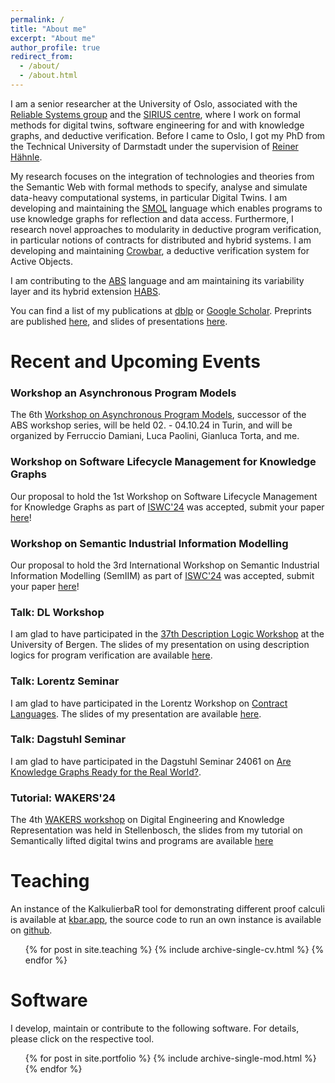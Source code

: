 ```yaml
---
permalink: /
title: "About me"
excerpt: "About me"
author_profile: true
redirect_from: 
  - /about/
  - /about.html
---
```


I am a senior researcher at the University of Oslo, associated with the [Reliable Systems group](https://www.mn.uio.no/ifi/english/research/groups/psy/index.html) 
and the [SIRIUS centre](https://sirius-labs.no), where I work on formal methods for digital twins, software engineering for and with knowledge graphs, and deductive verification.
Before I came to Oslo, I got my PhD from the Technical University of Darmstadt under the supervision of [Reiner Hähnle](https://www.informatik.tu-darmstadt.de/se/gruppenmitglieder/groupmembers_detailseite_30784.en.jsp).

My research focuses on the integration of technologies and theories from the Semantic Web with formal methods to specify, analyse and simulate data-heavy computational systems, in particular Digital Twins. I am developing and maintaining the [SMOL](https://smolang.org/) language which enables programs to use knowledge graphs for reflection and data access.
Furthermore, I research novel approaches to modularity in deductive program verification, in particular notions of contracts for distributed and hybrid systems.
I am developing and maintaining [Crowbar](https://github.com/Edkamb/crowbar-tool), a deductive verification system for Active Objects.

I am contributing to the [ABS](https://abs-models.org) language and am maintaining its variability layer and its hybrid extension [HABS](https://formbar.raillab.de/en/publications-and-tools/hybrid-abs/).

You can find a list of my publications at [dblp](https://dblp.org/pid/177/7383.html) or [Google Scholar](https://scholar.google.com/citations?user=-GBTulYAAAAJ). Preprints are published [here](/publications/), and slides of presentations [here](/talks/).

# Recent and Upcoming Events


### Workshop an Asynchronous Program Models
The 6th [Workshop on Asynchronous Program Models](https://edkamb.github.io/APM_24/), successor of the ABS workshop series, will be held 02. - 04.10.24 in Turin, 
and will be organized by Ferruccio Damiani, Luca Paolini, Gianluca Torta, and me.

### Workshop on Software Lifecycle Management for Knowledge Graphs
Our proposal to hold the 1st Workshop on Software Lifecycle Management for Knowledge Graphs as part of [ISWC'24](https://iswc2024.semanticweb.org) was accepted, submit your paper [here](https://w3id.org/soflim4kg)!

### Workshop on Semantic Industrial Information Modelling
Our proposal to hold the 3rd International Workshop on Semantic Industrial Information Modelling (SemIIM) as part of [ISWC'24](https://iswc2024.semanticweb.org) was accepted, submit your paper [here](https://sites.google.com/view/semiim-2024)!

### Talk: DL Workshop 
I am glad to have participated in the [37th Description Logic Workshop](https://dl2024.w.uib.no/) at the University of Bergen. The slides of my presentation on using description logics for program verification are available [here](files/Bergen24.pdf).

### Talk: Lorentz Seminar 
I am glad to have participated in the Lorentz Workshop on [Contract Languages](https://www.lorentzcenter.nl/contract-languages.html).
The slides of my presentation are available [here](files/lorentz.pdf).

### Talk: Dagstuhl Seminar
I am glad to have participated in the Dagstuhl Seminar 24061 on [Are Knowledge Graphs Ready for the Real World?](https://www.dagstuhl.de/seminars/seminar-calendar/seminar-details/24061).

### Tutorial: WAKERS'24

The 4th [WAKERS workshop](https://set.win.tue.nl/event/wakers-2024/) on Digital Engineering and Knowledge Representation was held in Stellenbosch, the
slides from my tutorial on Semantically lifted digital twins and programs are available [here](files/tutorial_kamburjan_wakers.pdf)




# Teaching
An instance of the KalkulierbaR tool for demonstrating different proof calculi is available at [kbar.app](http://kbar.app), the source code to run an own instance is available on [github](https://github.com/kalkulierbar/kalkulierbar).

  <ul>{% for post in site.teaching %}
    {% include archive-single-cv.html %}
  {% endfor %}</ul>


# Software
I develop, maintain or contribute to the following software. For details, please click on the respective tool.

  <ul>{% for post in site.portfolio %}
    {% include archive-single-mod.html %}
  {% endfor %}</ul>

